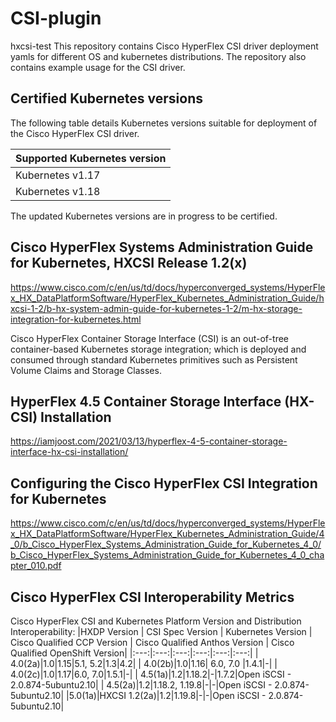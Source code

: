 # CSI-plugin
hxcsi-test
This repository contains  Cisco HyperFlex CSI driver deployment yamls for different OS
and kubernetes distributions. 
The repository also contains example usage for the CSI driver.

## Certified Kubernetes versions
The following table details Kubernetes versions suitable for deployment of the Cisco HyperFlex CSI driver.

|Supported Kubernetes version |
|----------------------|
|Kubernetes v1.17|
|Kubernetes v1.18|

The updated Kubernetes versions are in progress to be certified.


## Cisco HyperFlex Systems Administration Guide for Kubernetes, HXCSI Release 1.2(x)
https://www.cisco.com/c/en/us/td/docs/hyperconverged_systems/HyperFlex_HX_DataPlatformSoftware/HyperFlex_Kubernetes_Administration_Guide/hxcsi-1-2/b-hx-system-admin-guide-for-kubernetes-1-2/m-hx-storage-integration-for-kubernetes.html

Cisco HyperFlex Container Storage Interface (CSI) is an out-of-tree container-based Kubernetes storage integration; which is deployed and consumed through standard Kubernetes primitives such as Persistent Volume Claims and Storage Classes. 


## HyperFlex 4.5 Container Storage Interface (HX-CSI) Installation

https://iamjoost.com/2021/03/13/hyperflex-4-5-container-storage-interface-hx-csi-installation/


## Configuring the Cisco HyperFlex CSI Integration for Kubernetes
https://www.cisco.com/c/en/us/td/docs/hyperconverged_systems/HyperFlex_HX_DataPlatformSoftware/HyperFlex_Kubernetes_Administration_Guide/4_0/b_Cisco_HyperFlex_Systems_Administration_Guide_for_Kubernetes_4_0/b_Cisco_HyperFlex_Systems_Administration_Guide_for_Kubernetes_4_0_chapter_010.pdf

## Cisco HyperFlex CSI Interoperability Metrics
Cisco HyperFlex CSI and Kubernetes Platform Version and Distribution Interoperability:
|HXDP Version | CSI Spec Version | Kubernetes Version | Cisco Qualified CCP Version | Cisco Qualified Anthos Version | Cisco Qualified OpenShift Version|
|:---:|:---:|:---:|:---:|:---:|:---:|
| 4.0(2a)|1.0|1.15|5.1, 5.2|1.3|4.2|
| 4.0(2b)|1.0|1.16| 6.0, 7.0 |1.4.1|-|
| 4.0(2c)|1.0|1.17|6.0, 7.0|1.5.1|-|
| 4.5(1a)|1.2|1.18.2|-|1.7.2|Open iSCSI - 2.0.874-5ubuntu2.10|
| 4.5(2a)|1.2|1.18.2, 1.19.8|-|-|Open iSCSI - 2.0.874-5ubuntu2.10|
|5.0(1a)|HXCSI 1.2(2a)|1.2|1.19.8|-|-|Open iSCSI - 2.0.874-5ubuntu2.10|

